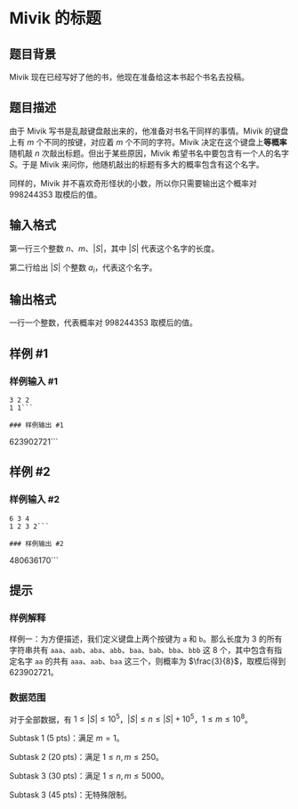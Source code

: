 # Mivik 的标题

## 题目背景

Mivik 现在已经写好了他的书，他现在准备给这本书起个书名去投稿。

## 题目描述

由于 Mivik 写书是乱敲键盘敲出来的，他准备对书名干同样的事情。Mivik 的键盘上有 $m$ 个不同的按键，对应着 $m$ 个不同的字符。Mivik 决定在这个键盘上**等概率**随机敲 $n$ 次敲出标题。但出于某些原因，Mivik 希望书名中要包含有一个人的名字 $S$。于是 Mivik 来问你，他随机敲出的标题有多大的概率包含有这个名字。

同样的，Mivik 并不喜欢奇形怪状的小数，所以你只需要输出这个概率对 $998244353$ 取模后的值。

## 输入格式

第一行三个整数 $n$、$m$、$|S|$，其中 $|S|$ 代表这个名字的长度。

第二行给出 $|S|$ 个整数 $a_i$，代表这个名字。

## 输出格式

一行一个整数，代表概率对 $998244353$ 取模后的值。

## 样例 #1

### 样例输入 #1
```
3 2 2
1 1```

### 样例输出 #1

```
623902721```

## 样例 #2

### 样例输入 #2
```
6 3 4
1 2 3 2```

### 样例输出 #2

```
480636170```

## 提示

### 样例解释

样例一：为方便描述，我们定义键盘上两个按键为 `a` 和 `b`。那么长度为 3 的所有字符串共有 `aaa`、`aab`、`aba`、`abb`、`baa`、`bab`、`bba`、`bbb` 这 8 个，其中包含有指定名字 `aa` 的共有 `aaa`、`aab`、`baa` 这三个，则概率为 $\frac{3}{8}$，取模后得到 623902721。

### 数据范围

对于全部数据，有 $1\le |S|\le 10^5$，$|S|\le n\le |S|+10^5$，$1\le m\le 10^8$。

Subtask 1 (5 pts)：满足 $m=1$。

Subtask 2 (20 pts)：满足 $1\le n, m\le 250$。

Subtask 3 (30 pts)：满足 $1\le n, m\le 5000$。

Subtask 3 (45 pts)：无特殊限制。
